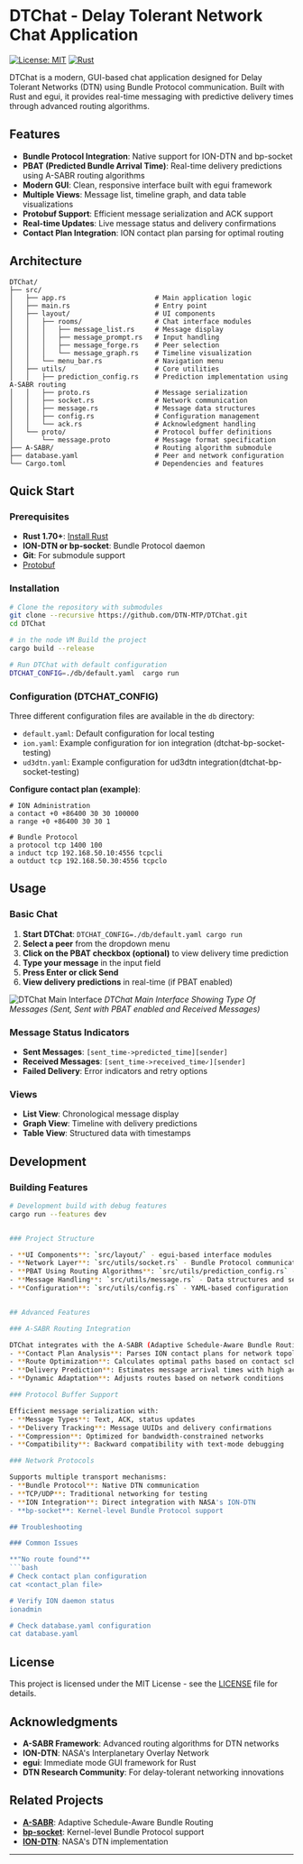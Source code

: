 # DTChat - Delay Tolerant Network Chat Application

[![License: MIT](https://img.shields.io/badge/License-MIT-blue.svg)](LICENSE) [![Rust](https://img.shields.io/badge/rust-1.70%2B-orange.svg)](https://www.rust-lang.org)

DTChat is a modern, GUI-based chat application designed for Delay Tolerant Networks (DTN) using Bundle Protocol communication. Built with Rust and egui, it provides real-time messaging with predictive delivery times through advanced routing algorithms.

## Features

- **Bundle Protocol Integration**: Native support for ION-DTN and bp-socket
- **PBAT (Predicted Bundle Arrival Time)**: Real-time delivery predictions using A-SABR routing algorithms
- **Modern GUI**: Clean, responsive interface built with egui framework
- **Multiple Views**: Message list, timeline graph, and data table visualizations
- **Protobuf Support**: Efficient message serialization and ACK support
- **Real-time Updates**: Live message status and delivery confirmations
- **Contact Plan Integration**: ION contact plan parsing for optimal routing

## Architecture

```
DTChat/
├── src/
│   ├── app.rs                      # Main application logic
│   ├── main.rs                     # Entry point
│   ├── layout/                     # UI components
│   │   ├── rooms/                  # Chat interface modules
│   │   │   ├── message_list.rs     # Message display
│   │   │   ├── message_prompt.rs   # Input handling
│   │   │   ├── message_forge.rs    # Peer selection
│   │   │   └── message_graph.rs    # Timeline visualization
│   │   └── menu_bar.rs             # Navigation menu
│   ├── utils/                      # Core utilities
│   │   ├── prediction_config.rs    # Prediction implementation using A-SABR routing
│   │   ├── proto.rs                # Message serialization
│   │   ├── socket.rs               # Network communication
│   │   ├── message.rs              # Message data structures
│   │   ├── config.rs               # Configuration management
│   │   └── ack.rs                  # Acknowledgment handling
│   └── proto/                      # Protocol buffer definitions
│       └── message.proto           # Message format specification
├── A-SABR/                         # Routing algorithm submodule
├── database.yaml                   # Peer and network configuration
└── Cargo.toml                      # Dependencies and features
```

## Quick Start

### Prerequisites

- **Rust 1.70+**: [Install Rust](https://rustup.rs/)
- **ION-DTN or bp-socket**: Bundle Protocol daemon
- **Git**: For submodule support
- [Protobuf](https://protobuf.dev/installation/)

### Installation

```bash
# Clone the repository with submodules
git clone --recursive https://github.com/DTN-MTP/DTChat.git
cd DTChat

# in the node VM Build the project
cargo build --release

# Run DTChat with default configuration
DTCHAT_CONFIG=./db/default.yaml  cargo run 
```

### Configuration (DTCHAT_CONFIG)

Three different configuration files are available in the `db` directory:
- `default.yaml`: Default configuration for local testing
- `ion.yaml`: Example configuration for ion integration (dtchat-bp-socket-testing)
- `ud3dtn.yaml`: Example configuration for ud3dtn integration(dtchat-bp-socket-testing)


**Configure contact plan (example)**:

```
# ION Administration
a contact +0 +86400 30 30 100000
a range +0 +86400 30 30 1

# Bundle Protocol 
a protocol tcp 1400 100
a induct tcp 192.168.50.10:4556 tcpcli
a outduct tcp 192.168.50.30:4556 tcpclo
```

## Usage

### Basic Chat

1. **Start DTChat**: `DTCHAT_CONFIG=./db/default.yaml cargo run`
2. **Select a peer** from the dropdown menu
3. **Click on the PBAT checkbox (optional)** to view delivery time prediction
4. **Type your message** in the input field
5. **Press Enter or click Send**
6. **View delivery predictions** in real-time (if PBAT enabled)

![DTChat Main Interface ](Documentation/img/DTChat%20Graph%20view%20with%20pbat.png)
*DTChat Main Interface Showing Type Of Messages (Sent, Sent with PBAT enabled and Received Messages)*

### Message Status Indicators

- **Sent Messages**: `[sent_time->predicted_time][sender]`
- **Received Messages**: `[sent_time->received_time✓][sender]`
- **Failed Delivery**: Error indicators and retry options


### Views

- **List View**: Chronological message display
- **Graph View**: Timeline with delivery predictions
- **Table View**: Structured data with timestamps

## Development

### Building Features

```bash
# Development build with debug features
cargo run --features dev


### Project Structure

- **UI Components**: `src/layout/` - egui-based interface modules
- **Network Layer**: `src/utils/socket.rs` - Bundle Protocol communication
- **PBAT Using Routing Algorithms**: `src/utils/prediction_config.rs` - A-SABR integration
- **Message Handling**: `src/utils/message.rs` - Data structures and serialization
- **Configuration**: `src/utils/config.rs` - YAML-based configuration


## Advanced Features

### A-SABR Routing Integration

DTChat integrates with the A-SABR (Adaptive Schedule-Aware Bundle Routing) framework for:
- **Contact Plan Analysis**: Parses ION contact plans for network topology
- **Route Optimization**: Calculates optimal paths based on contact schedules
- **Delivery Prediction**: Estimates message arrival times with high accuracy
- **Dynamic Adaptation**: Adjusts routes based on network conditions

### Protocol Buffer Support

Efficient message serialization with:
- **Message Types**: Text, ACK, status updates
- **Delivery Tracking**: Message UUIDs and delivery confirmations
- **Compression**: Optimized for bandwidth-constrained networks
- **Compatibility**: Backward compatibility with text-mode debugging

### Network Protocols

Supports multiple transport mechanisms:
- **Bundle Protocol**: Native DTN communication
- **TCP/UDP**: Traditional networking for testing
- **ION Integration**: Direct integration with NASA's ION-DTN
- **bp-socket**: Kernel-level Bundle Protocol support

## Troubleshooting

### Common Issues

**"No route found"**
```bash
# Check contact plan configuration
cat <contact_plan file>

# Verify ION daemon status  
ionadmin

# Check database.yaml configuration
cat database.yaml
```

## License

This project is licensed under the MIT License - see the [LICENSE](LICENSE) file for details.

## Acknowledgments

- **A-SABR Framework**: Advanced routing algorithms for DTN networks
- **ION-DTN**: NASA's Interplanetary Overlay Network
- **egui**: Immediate mode GUI framework for Rust
- **DTN Research Community**: For delay-tolerant networking innovations

## Related Projects

- **[A-SABR](https://github.com/DTN-MTP/A-SABR)**: Adaptive Schedule-Aware Bundle Routing
- **[bp-socket](https://github.com/DTN-MTP/bp-socket)**: Kernel-level Bundle Protocol support
- **[ION-DTN](https://sourceforge.net/projects/ion-dtn/)**: NASA's DTN implementation

---
